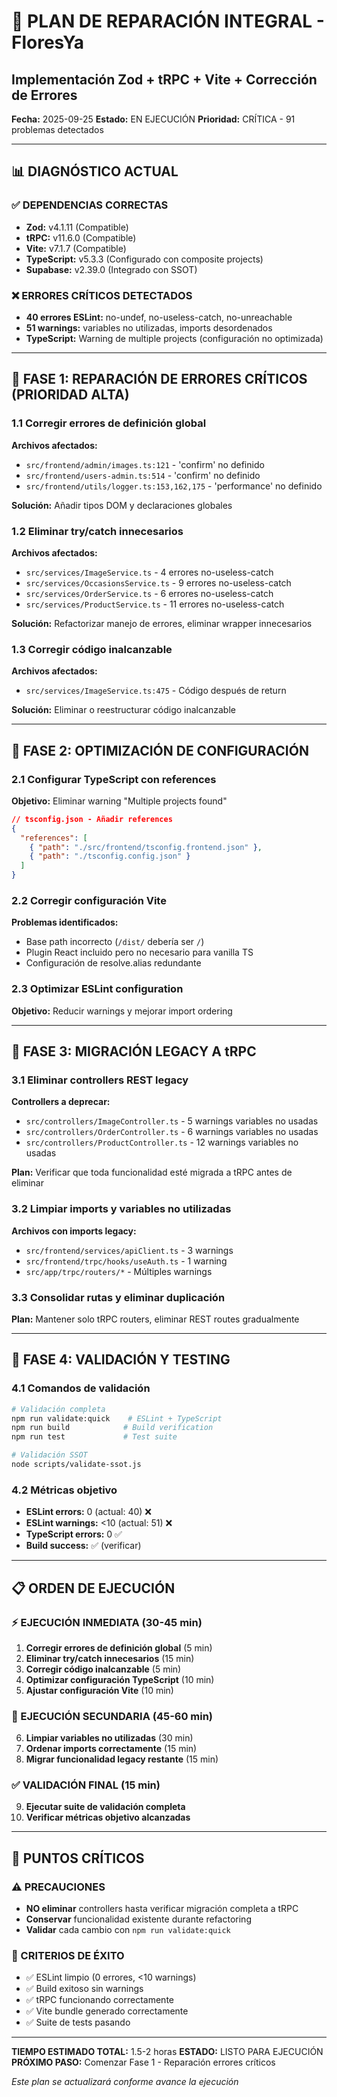 # 🔧 PLAN DE REPARACIÓN INTEGRAL - FloresYa
## Implementación Zod + tRPC + Vite + Corrección de Errores

**Fecha:** 2025-09-25
**Estado:** EN EJECUCIÓN
**Prioridad:** CRÍTICA - 91 problemas detectados

---

## 📊 DIAGNÓSTICO ACTUAL

### ✅ DEPENDENCIAS CORRECTAS
- **Zod:** v4.1.11 (Compatible)
- **tRPC:** v11.6.0 (Compatible)
- **Vite:** v7.1.7 (Compatible)
- **TypeScript:** v5.3.3 (Configurado con composite projects)
- **Supabase:** v2.39.0 (Integrado con SSOT)

### ❌ ERRORES CRÍTICOS DETECTADOS
- **40 errores ESLint:** no-undef, no-useless-catch, no-unreachable
- **51 warnings:** variables no utilizadas, imports desordenados
- **TypeScript:** Warning de multiple projects (configuración no optimizada)

---

## 🎯 FASE 1: REPARACIÓN DE ERRORES CRÍTICOS (PRIORIDAD ALTA)

### 1.1 Corregir errores de definición global
**Archivos afectados:**
- `src/frontend/admin/images.ts:121` - 'confirm' no definido
- `src/frontend/users-admin.ts:514` - 'confirm' no definido
- `src/frontend/utils/logger.ts:153,162,175` - 'performance' no definido

**Solución:** Añadir tipos DOM y declaraciones globales

### 1.2 Eliminar try/catch innecesarios
**Archivos afectados:**
- `src/services/ImageService.ts` - 4 errores no-useless-catch
- `src/services/OccasionsService.ts` - 9 errores no-useless-catch
- `src/services/OrderService.ts` - 6 errores no-useless-catch
- `src/services/ProductService.ts` - 11 errores no-useless-catch

**Solución:** Refactorizar manejo de errores, eliminar wrapper innecesarios

### 1.3 Corregir código inalcanzable
**Archivos afectados:**
- `src/services/ImageService.ts:475` - Código después de return

**Solución:** Eliminar o reestructurar código inalcanzable

---

## 🎯 FASE 2: OPTIMIZACIÓN DE CONFIGURACIÓN

### 2.1 Configurar TypeScript con references
**Objetivo:** Eliminar warning "Multiple projects found"

```json
// tsconfig.json - Añadir references
{
  "references": [
    { "path": "./src/frontend/tsconfig.frontend.json" },
    { "path": "./tsconfig.config.json" }
  ]
}
```

### 2.2 Corregir configuración Vite
**Problemas identificados:**
- Base path incorrecto (`/dist/` debería ser `/`)
- Plugin React incluido pero no necesario para vanilla TS
- Configuración de resolve.alias redundante

### 2.3 Optimizar ESLint configuration
**Objetivo:** Reducir warnings y mejorar import ordering

---

## 🎯 FASE 3: MIGRACIÓN LEGACY A tRPC

### 3.1 Eliminar controllers REST legacy
**Controllers a deprecar:**
- `src/controllers/ImageController.ts` - 5 warnings variables no usadas
- `src/controllers/OrderController.ts` - 6 warnings variables no usadas
- `src/controllers/ProductController.ts` - 12 warnings variables no usadas

**Plan:** Verificar que toda funcionalidad esté migrada a tRPC antes de eliminar

### 3.2 Limpiar imports y variables no utilizadas
**Archivos con imports legacy:**
- `src/frontend/services/apiClient.ts` - 3 warnings
- `src/frontend/trpc/hooks/useAuth.ts` - 1 warning
- `src/app/trpc/routers/*` - Múltiples warnings

### 3.3 Consolidar rutas y eliminar duplicación
**Plan:** Mantener solo tRPC routers, eliminar REST routes gradualmente

---

## 🎯 FASE 4: VALIDACIÓN Y TESTING

### 4.1 Comandos de validación
```bash
# Validación completa
npm run validate:quick    # ESLint + TypeScript
npm run build            # Build verification
npm run test             # Test suite

# Validación SSOT
node scripts/validate-ssot.js
```

### 4.2 Métricas objetivo
- **ESLint errors:** 0 (actual: 40) ❌
- **ESLint warnings:** <10 (actual: 51) ❌
- **TypeScript errors:** 0 ✅
- **Build success:** ✅ (verificar)

---

## 📋 ORDEN DE EJECUCIÓN

### ⚡ EJECUCIÓN INMEDIATA (30-45 min)
1. **Corregir errores de definición global** (5 min)
2. **Eliminar try/catch innecesarios** (15 min)
3. **Corregir código inalcanzable** (5 min)
4. **Optimizar configuración TypeScript** (10 min)
5. **Ajustar configuración Vite** (10 min)

### 🔄 EJECUCIÓN SECUNDARIA (45-60 min)
6. **Limpiar variables no utilizadas** (30 min)
7. **Ordenar imports correctamente** (15 min)
8. **Migrar funcionalidad legacy restante** (15 min)

### ✅ VALIDACIÓN FINAL (15 min)
9. **Ejecutar suite de validación completa**
10. **Verificar métricas objetivo alcanzadas**

---

## 🚨 PUNTOS CRÍTICOS

### ⚠️ PRECAUCIONES
- **NO eliminar** controllers hasta verificar migración completa a tRPC
- **Conservar** funcionalidad existente durante refactoring
- **Validar** cada cambio con `npm run validate:quick`

### 🎯 CRITERIOS DE ÉXITO
- ✅ ESLint limpio (0 errores, <10 warnings)
- ✅ Build exitoso sin warnings
- ✅ tRPC funcionando correctamente
- ✅ Vite bundle generado correctamente
- ✅ Suite de tests pasando

---

**TIEMPO ESTIMADO TOTAL:** 1.5-2 horas
**ESTADO:** LISTO PARA EJECUCIÓN
**PRÓXIMO PASO:** Comenzar Fase 1 - Reparación errores críticos

*Este plan se actualizará conforme avance la ejecución*